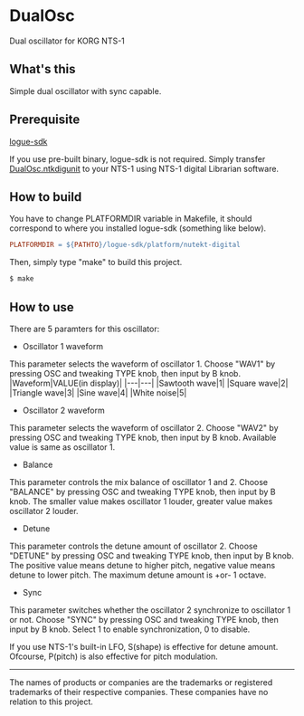 # DualOsc
Dual oscillator for KORG NTS-1


## What's this
Simple dual oscillator with sync capable.


## Prerequisite
[logue-sdk](https://github.com/korginc/logue-sdk)

If you use pre-built binary, logue-sdk is not required. Simply transfer [DualOsc.ntkdigunit](https://github.com/kachine/nts1DualOsc/raw/main/DualOsc.ntkdigunit) to your NTS-1 using NTS-1 digital Librarian software.


## How to build
You have to change PLATFORMDIR variable in Makefile, it should correspond to where you installed logue-sdk (something like below).
```Makefile
PLATFORMDIR = ${PATHTO}/logue-sdk/platform/nutekt-digital
```

Then, simply type "make" to build this project.
```sh
$ make
```


## How to use
There are 5 paramters for this oscillator:
- Oscillator 1 waveform

This parameter selects the waveform of oscillator 1.
Choose "WAV1" by pressing OSC and tweaking TYPE knob, then input by B knob.
|Waveform|VALUE(in display)|
|---|---|
|Sawtooth wave|1|
|Square wave|2|
|Triangle wave|3|
|Sine wave|4|
|White noise|5|

- Oscillator 2 waveform

This parameter selects the waveform of oscillator 2.
Choose "WAV2" by pressing OSC and tweaking TYPE knob, then input by B knob.
Available value is same as oscillator 1.

- Balance

This parameter controls the mix balance of oscillator 1 and 2.
Choose "BALANCE" by pressing OSC and tweaking TYPE knob, then input by B knob.
The smaller value makes oscillator 1 louder, greater value makes oscillator 2 louder.

- Detune

This parameter controls the detune amount of oscillator 2.
Choose "DETUNE" by pressing OSC and tweaking TYPE knob, then input by B knob.
The positive value means detune to higher pitch, negative value means detune to lower pitch. The maximum detune amount is +or- 1 octave.

- Sync

This parameter switches whether the oscillator 2 synchronize to oscillator 1 or not.
Choose "SYNC" by pressing OSC and tweaking TYPE knob, then input by B knob.
Select 1 to enable synchronization, 0 to disable.

If you use NTS-1's built-in LFO, S(shape) is effective for detune amount. Ofcourse, P(pitch) is also effective for pitch modulation.


---
The names of products or companies are the trademarks or registered trademarks of their respective companies. These companies have no relation to this project.
